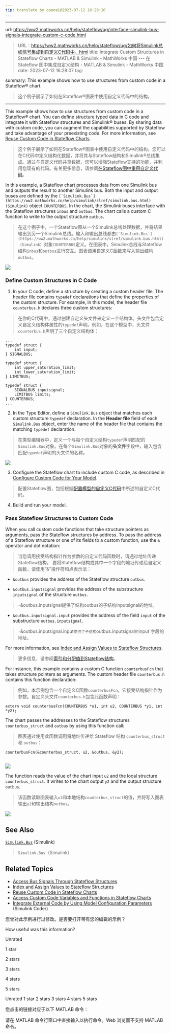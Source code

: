 ```yaml
---
tip: translate by openai@2023-07-12 16:29:10
...
```

---

url: https://ww2.mathworks.cn/help/stateflow/ug/interface-simulink-bus-signals-integrate-custom-c-code.html

> URL：https://ww2.mathworks.cn/help/stateflow/ug/如何将Simulink总线信号集成到自定义C代码中。html
title: Integrate Custom Structures in Stateflow Charts - MATLAB & Simulink - MathWorks 中国 --- 在 Stateflow 图中集成自定义结构 - MATLAB & Simulink - MathWorks 中国
date: 2023-07-12 16:28:07
tag:

summary: This example shows how to use structures from custom code in a Stateflow® chart.

> 这个例子展示了如何在Stateflow®图表中使用自定义代码中的结构。
---


This example shows how to use structures from custom code in a Stateflow® chart. You can define structure typed data in C code and integrate it with Stateflow structures and Simulink® buses. By sharing data with custom code, you can augment the capabilities supported by Stateflow and take advantage of your preexisting code. For more information, see [Reuse Custom Code in Stateflow Charts](https://ww2.mathworks.cn/help/stateflow/ug/share-data-using-custom-c-code.html).

> 这个例子展示了如何在Stateflow®图表中使用自定义代码中的结构。您可以在C代码中定义结构化数据，并将其与Stateflow结构和Simulink®总线集成。通过与自定义代码共享数据，您可以增强Stateflow支持的功能，并利用您现有的代码。有关更多信息，请参阅[在Stateflow图中重用自定义代码](https://ww2.mathworks.cn/help/stateflow/ug/share-data-using-custom-c-code.html)。


In this example, a Stateflow chart processes data from one Simulink bus and outputs the result to another Simulink bus. Both the input and output buses are defined by the `` [`Simulink.Bus`](https://ww2.mathworks.cn/help/simulink/slref/simulink.bus.html) (Simulink) `` object `COUNTERBUS`. In the chart, the Simulink buses interface with the Stateflow structures `inbus` and `outbus`. The chart calls a custom C function to write to the output structure `outbus`.

> 在这个例子中，一个Stateflow图从一个Simulink总线处理数据，并将结果输出到另一个Simulink总线。输入和输出总线都由``[`Simulink.Bus`](https://ww2.mathworks.cn/help/simulink/slref/simulink.bus.html)（Simulink）``对象`COUNTERBUS`定义。在图表中，Simulink总线与Stateflow结构`inbus`和`outbus`进行交互。图表调用自定义C函数来写入输出结构`outbus`。

![](https://ww2.mathworks.cn/help/examples/stateflow/win64/InterfaceSimulinkBusSignalsIntegrateCustomCCodeExample_01.png)

### Define Custom Structures in C Code


1. In your C code, define a structure by creating a custom header file. The header file contains `typedef` declarations that define the properties of the custom structure. For example, in this model, the header file `counterbus.h` declares three custom structures:

> 在你的C代码中，通过创建自定义头文件来定义一个结构体。头文件包含定义自定义结构体属性的`typedef`声明。例如，在这个模型中，头文件`counterbus.h`声明了三个自定义结构体：

```
...
typedef struct {
    int input;
} SIGNALBUS;

```

```
typedef struct {
    int upper_saturation_limit;
    int lower_saturation_limit;
} LIMITBUS;

```

```
typedef struct {
    SIGNALBUS inputsignal;
    LIMITBUS limits;
} COUNTERBUS;
...

```


2. In the Type Editor, define a `Simulink.Bus` object that matches each custom structure `typedef` declaration. In the **Header file** field of each `Simulink.Bus` object, enter the name of the header file that contains the matching `typedef` declaration.

> 在类型编辑器中，定义一个与每个自定义结构`typedef`声明匹配的`Simulink.Bus`对象。在每个`Simulink.Bus`对象的**头文件**字段中，输入包含匹配`typedef`声明的头文件的名称。

![](https://ww2.mathworks.cn/help/examples/stateflow/win64/xxsf_bus_demo_type_editor.png)


3. Configure the Stateflow chart to include custom C code, as described in [Configure Custom Code for Your Model](https://ww2.mathworks.cn/help/stateflow/ug/share-data-using-custom-c-code.html#brj0vwv).

> 配置Stateflow图，包括根据[配置模型的自定义C代码](https://ww2.mathworks.cn/help/stateflow/ug/share-data-using-custom-c-code.html#brj0vwv)中所述的自定义C代码。

4. Build and run your model.

### Pass Stateflow Structures to Custom Code


When you call custom code functions that take structure pointers as arguments, pass the Stateflow structures by address. To pass the address of a Stateflow structure or one of its fields to a custom function, use the `&` operator and dot notation:

> 当您调用接受结构指针作为参数的自定义代码函数时，请通过地址传递Stateflow结构。 要将Stateflow结构或其中一个字段的地址传递给自定义函数，请使用“&”操作符和点表示法：

- `&outbus` provides the address of the Stateflow structure `outbus`.

- `&outbus.inputsignal` provides the address of the substructure `inputsignal` of the structure `outbus`.

> `-`&outbus.inputsignal提供了结构outbus的子结构inputsignal的地址。

- `&outbus.inputsignal.input` provides the address of the field `input` of the substructure `outbus.inputsignal`.

> `-`&outbus.inputsignal.input`提供了子结构`outbus.inputsignal`的`input`字段的地址。


For more information, see [Index and Assign Values to Stateflow Structures](https://ww2.mathworks.cn/help/stateflow/ug/structure-operations.html).

> 更多信息，请参阅[索引和分配值到Stateflow结构](https://ww2.mathworks.cn/help/stateflow/ug/structure-operations.html)。


For instance, this example contains a custom C function `counterbusFcn` that takes structure pointers as arguments. The custom header file `counterbus.h` contains this function declaration:

> 例如，本示例包含一个自定义C函数`counterbusFcn`，它接受结构指针作为参数。自定义头文件`counterbus.h`包含此函数声明：

```
extern void counterbusFcn(COUNTERBUS *u1, int u2, COUNTERBUS *y1, int *y2);

```


The chart passes the addresses to the Stateflow structures `counterbus_struct` and `outbus` by using this function call:

> 图表通过使用此函数调用将地址传递给 Stateflow 结构 `counterbus_struct` 和 `outbus`：

```
counterbusFcn(&counterbus_struct, u2, &outbus, &y2);


```

![](https://ww2.mathworks.cn/help/examples/stateflow/win64/InterfaceSimulinkBusSignalsIntegrateCustomCCodeExample_02.png)


The function reads the value of the chart input `u2` and the local structure `counterbus_struct`. It writes to the chart output `y2` and the output structure `outbus`.

> 该函数读取图表输入`u2`和本地结构`counterbus_struct`的值，并将写入图表输出`y2`和输出结构`outbus`。

![](https://ww2.mathworks.cn/help/examples/stateflow/win64/InterfaceSimulinkBusSignalsIntegrateCustomCCodeExample_03.png)

## See Also


[`Simulink.Bus`](https://ww2.mathworks.cn/help/simulink/slref/simulink.bus.html) (Simulink)

> `Simulink.Bus`（Simulink）

## Related Topics

- [Access Bus Signals Through Stateflow Structures](https://ww2.mathworks.cn/help/stateflow/ug/about-stateflow-structures.html)
- [Index and Assign Values to Stateflow Structures](https://ww2.mathworks.cn/help/stateflow/ug/structure-operations.html)
- [Reuse Custom Code in Stateflow Charts](https://ww2.mathworks.cn/help/stateflow/ug/share-data-using-custom-c-code.html)
- [Access Custom Code Variables and Functions in Stateflow Charts](https://ww2.mathworks.cn/help/stateflow/ug/procedures-for-simulation.html)
- [Integrate External Code by Using Model Configuration Parameters](https://ww2.mathworks.cn/help/rtw/ug/place-external-c-cpp-code-in-generated-code.html#f1144416) (Simulink Coder)

您曾对此示例进行过修改。是否要打开带有您的编辑的示例？

How useful was this information?

Unrated

1 star

2 stars

3 stars

4 stars

5 stars

Unrated 1 star 2 stars 3 stars 4 stars 5 stars

您点击的链接对应于以下 MATLAB 命令：

请在 MATLAB 命令行窗口中直接输入以执行命令。Web 浏览器不支持 MATLAB 命令。
